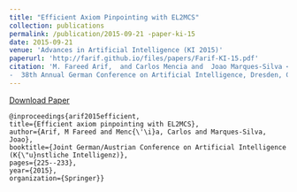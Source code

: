 ```yaml
---
title: "Efficient Axiom Pinpointing with EL2MCS"
collection: publications
permalink: /publication/2015-09-21 -paper-ki-15
date: 2015-09-21 
venue: 'Advances in Artificial Intelligence (KI 2015)'
paperurl: 'http://farif.github.io/files/papers/Farif-KI-15.pdf'
citation: 'M. Fareed Arif,  and Carlos Mencia and  Joao Marques-Silva <b>KI 2015</b>
-  38th Annual German Conference on Artificial Intelligence, Dresden, Germany'
---
```


<a href='http://farif.github.io/files/papers/Farif-KI-15.pdf'>Download Paper</a>

~~~ 
@inproceedings{arif2015efficient,
title={Efficient axiom pinpointing with EL2MCS},
author={Arif, M Fareed and Menc{\'\i}a, Carlos and Marques-Silva, Joao},
booktitle={Joint German/Austrian Conference on Artificial Intelligence (K{\"u}nstliche Intelligenz)},
pages={225--233},
year={2015},
organization={Springer}}
~~~ 